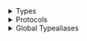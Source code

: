 <details>
<summary>Types</summary>

  - [ChatMessageAttachmentPreviewVC](/ChatMessageAttachmentPreviewVC)
  - [ChatMessageBubbleView](/ChatMessageBubbleView)
  - [ChatMessageErrorIndicator](/ChatMessageErrorIndicator)
  - [ChatMessageLayoutOptions](/ChatMessageLayoutOptions)
  - [ChatMessageListCollectionView](/ChatMessageListCollectionView)
  - [ChatMessageListCollectionViewLayout](/ChatMessageListCollectionViewLayout)
  - [ChatMessageListCollectionViewLayout.LayoutItem](/ChatMessageListCollectionViewLayout.LayoutItem)
  - [ChatMessageListKeyboardObserver](/ChatMessageListKeyboardObserver)
  - [ChatMessageListScrollOverlayView](/ChatMessageListScrollOverlayView)
  - [ChatMessageReactionAppearance](/ChatMessageReactionAppearance)
  - [ChatMessageReactionData](/ChatMessageReactionData)
  - [ChatMessageReactionsBubbleStyle](/ChatMessageReactionsBubbleStyle)
  - [ChatReactionsBubbleView](/ChatReactionsBubbleView)
  - [ChatThreadArrowView](/ChatThreadArrowView)
  - [ChatThreadArrowView.Direction](/ChatThreadArrowView.Direction)
  - [TitleContainerView](/TitleContainerView)
  - [TypingAnimationView](/TypingAnimationView)
  - [\_AttachmentViewInjector](/_AttachmentViewInjector)
  - [\_ChatMessageContentView](/_ChatMessageContentView)
  - [\_ChatMessageContentView.SwiftUIWrapper](/_ChatMessageContentView.SwiftUIWrapper)
  - [\_ChatMessageDefaultReactionsBubbleView](/_ChatMessageDefaultReactionsBubbleView)
  - [\_ChatMessageFileAttachmentListView](/_ChatMessageFileAttachmentListView)
  - [\_ChatMessageFileAttachmentListView.ItemView](/_ChatMessageFileAttachmentListView.ItemView)
  - [\_ChatMessageGiphyView](/_ChatMessageGiphyView)
  - [\_ChatMessageGiphyView.GiphyBadge](/_ChatMessageGiphyView.GiphyBadge)
  - [\_ChatMessageImageGallery](/_ChatMessageImageGallery)
  - [\_ChatMessageImageGallery.ImagePreview](/_ChatMessageImageGallery.ImagePreview)
  - [\_ChatMessageImageGallery.UploadingOverlay](/_ChatMessageImageGallery.UploadingOverlay)
  - [\_ChatMessageInteractiveAttachmentView](/_ChatMessageInteractiveAttachmentView)
  - [\_ChatMessageInteractiveAttachmentView.ActionButton](/_ChatMessageInteractiveAttachmentView.ActionButton)
  - [\_ChatMessageInteractiveAttachmentView.ActionButton.Content](/_ChatMessageInteractiveAttachmentView.ActionButton.Content)
  - [\_ChatMessageLayoutOptionsResolver](/_ChatMessageLayoutOptionsResolver)
  - [\_ChatMessageLinkPreviewView](/_ChatMessageLinkPreviewView)
  - [\_ChatMessageListVC](/_ChatMessageListVC)
  - [\_ChatMessageReactionsBubbleView](/_ChatMessageReactionsBubbleView)
  - [\_ChatMessageReactionsBubbleView.Content](/_ChatMessageReactionsBubbleView.Content)
  - [\_ChatMessageReactionsVC](/_ChatMessageReactionsVC)
  - [\_ChatMessageReactionsView](/_ChatMessageReactionsView)
  - [\_ChatMessageReactionsView.Content](/_ChatMessageReactionsView.Content)
  - [\_ChatMessageReactionsView.ItemView](/_ChatMessageReactionsView.ItemView)
  - [\_ChatMessageReactionsView.ItemView.Content](/_ChatMessageReactionsView.ItemView.Content)
  - [\_ChatThreadVC](/_ChatThreadVC)
  - [\_FilesAttachmentViewInjector](/_FilesAttachmentViewInjector)
  - [\_GalleryAttachmentViewInjector](/_GalleryAttachmentViewInjector)
  - [\_GiphyAttachmentViewInjector](/_GiphyAttachmentViewInjector)
  - [\_LinkAttachmentViewInjector](/_LinkAttachmentViewInjector)
  - [\_TypingIndicatorView](/_TypingIndicatorView)
  - [\_СhatMessageCollectionViewCell](/_%D0%A1hatMessageCollectionViewCell)

</details>

<details>
<summary>Protocols</summary>

  - [ChatMessageContentViewDelegate](/ChatMessageContentViewDelegate)
  - [ChatMessageListCollectionViewDataSource](/ChatMessageListCollectionViewDataSource)
  - [ChatMessageReactionAppearanceType](/ChatMessageReactionAppearanceType)
  - [FileActionContentViewDelegate](/FileActionContentViewDelegate)
  - [GalleryContentViewDelegate](/GalleryContentViewDelegate)
  - [GiphyActionContentViewDelegate](/GiphyActionContentViewDelegate)
  - [ImagePreviewable](/ImagePreviewable)
  - [LinkPreviewViewDelegate](/LinkPreviewViewDelegate)
  - [\_ChatMessageContentViewSwiftUIView](/_ChatMessageContentViewSwiftUIView)

</details>

<details>
<summary>Global Typealiases</summary>

  - [AttachmentViewInjector](/AttachmentViewInjector)
  - [ChatMessageContentView](/ChatMessageContentView)
  - [ChatMessageDefaultReactionsBubbleView](/ChatMessageDefaultReactionsBubbleView)
  - [ChatMessageFileAttachmentListView](/ChatMessageFileAttachmentListView)
  - [ChatMessageGiphyView](/ChatMessageGiphyView)
  - [ChatMessageImageGallery](/ChatMessageImageGallery)
  - [ChatMessageInteractiveAttachmentView](/ChatMessageInteractiveAttachmentView)
  - [ChatMessageLayoutOptionsResolver](/ChatMessageLayoutOptionsResolver)
  - [ChatMessageLinkPreviewView](/ChatMessageLinkPreviewView)
  - [ChatMessageListVC](/ChatMessageListVC)
  - [ChatMessageReactionsBubbleView](/ChatMessageReactionsBubbleView)
  - [ChatMessageReactionsVC](/ChatMessageReactionsVC)
  - [ChatMessageReactionsView](/ChatMessageReactionsView)
  - [ChatThreadVC](/ChatThreadVC)
  - [FilesAttachmentViewInjector](/FilesAttachmentViewInjector)
  - [GalleryAttachmentViewInjector](/GalleryAttachmentViewInjector)
  - [GiphyAttachmentViewInjector](/GiphyAttachmentViewInjector)
  - [LinkAttachmentViewInjector](/LinkAttachmentViewInjector)
  - [TypingIndicatorView](/TypingIndicatorView)
  - [СhatMessageCollectionViewCell](/%D0%A1hatMessageCollectionViewCell)

</details>
